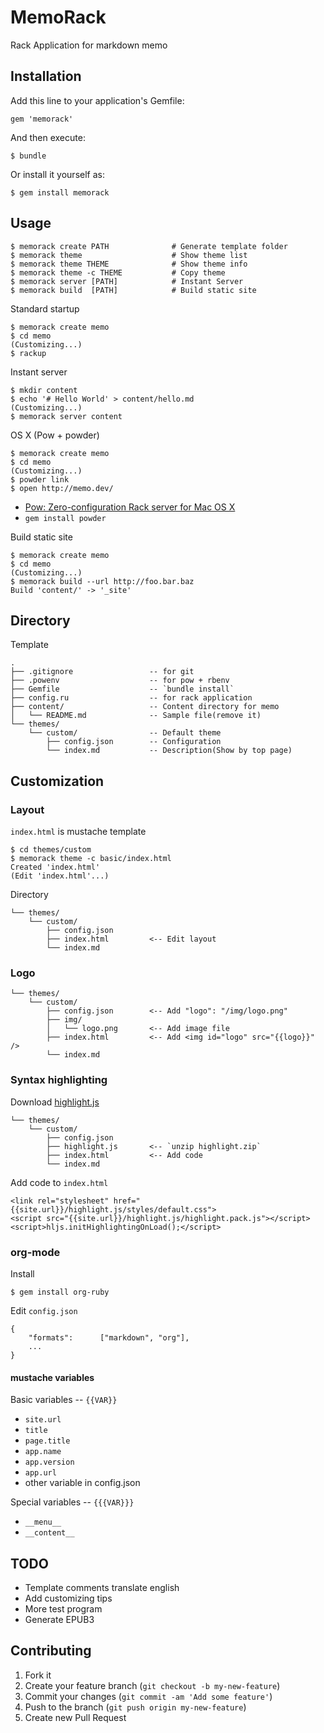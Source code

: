 # MemoRack

Rack Application for markdown memo

## Installation

Add this line to your application's Gemfile:

    gem 'memorack'

And then execute:

    $ bundle

Or install it yourself as:

    $ gem install memorack

## Usage

	$ memorack create PATH				# Generate template folder
	$ memorack theme					# Show theme list
	$ memorack theme THEME				# Show theme info
	$ memorack theme -c THEME			# Copy theme
	$ memorack server [PATH]			# Instant Server
	$ memorack build  [PATH]			# Build static site

Standard startup

	$ memorack create memo
	$ cd memo
	(Customizing...)
	$ rackup

Instant server

	$ mkdir content
	$ echo '# Hello World' > content/hello.md
	(Customizing...)
	$ memorack server content

OS X (Pow + powder)

	$ memorack create memo
	$ cd memo
	(Customizing...)
	$ powder link
	$ open http://memo.dev/

* [Pow: Zero-configuration Rack server for Mac OS X](http://pow.cx)
* `gem install powder`

Build static site

	$ memorack create memo
	$ cd memo
	(Customizing...)
	$ memorack build --url http://foo.bar.baz
	Build 'content/' -> '_site'

## Directory

Template

	.
	├── .gitignore                 -- for git
	├── .powenv                    -- for pow + rbenv
	├── Gemfile                    -- `bundle install`
	├── config.ru                  -- for rack application
	├── content/                   -- Content directory for memo
	│   └── README.md              -- Sample file(remove it)
	└── themes/
	    └── custom/                -- Default theme
	        ├── config.json        -- Configuration
	        └── index.md           -- Description(Show by top page)

## Customization

### Layout

`index.html` is mustache template

	$ cd themes/custom
	$ memorack theme -c basic/index.html
	Created 'index.html'
	(Edit 'index.html'...)

Directory

	└── themes/
	    └── custom/
	        ├── config.json
	        ├── index.html         <-- Edit layout
	        └── index.md

### Logo

	└── themes/
	    └── custom/
	        ├── config.json        <-- Add "logo": "/img/logo.png"
	        ├── img/
	        │   └── logo.png       <-- Add image file
	        ├── index.html         <-- Add <img id="logo" src="{{logo}}" />
	        └── index.md

### Syntax highlighting

Download [highlight.js](http://softwaremaniacs.org/soft/highlight/en/)

	└── themes/
	    └── custom/
	        ├── config.json
	        ├── highlight.js       <-- `unzip highlight.zip`
	        ├── index.html         <-- Add code
	        └── index.md

Add code to `index.html`

	<link rel="stylesheet" href="{{site.url}}/highlight.js/styles/default.css">
	<script src="{{site.url}}/highlight.js/highlight.pack.js"></script>
	<script>hljs.initHighlightingOnLoad();</script>

### org-mode

Install

	$ gem install org-ruby

Edit `config.json`

	{
		"formats":		["markdown", "org"],
		...
	}

#### mustache variables

Basic variables -- `{{VAR}}`

* `site.url`
* `title`
* `page.title`
* `app.name`
* `app.version`
* `app.url`
* other variable in config.json

Special variables -- `{{{VAR}}}`

* `__menu__`
* `__content__`

## TODO

* Template comments translate english
* Add customizing tips
* More test program
* Generate EPUB3

## Contributing

1. Fork it
2. Create your feature branch (`git checkout -b my-new-feature`)
3. Commit your changes (`git commit -am 'Add some feature'`)
4. Push to the branch (`git push origin my-new-feature`)
5. Create new Pull Request
